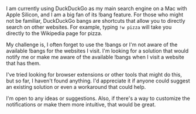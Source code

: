 I am currently using DuckDuckGo as my main search engine on a Mac with Apple Silicon, and I am a big fan of its !bang feature. For those who might not be familiar, DuckDuckGo bangs are shortcuts that allow you to directly search on other websites. For example, typing `!w pizza` will take you directly to the Wikipedia page for pizza.

My challenge is, I often forget to use the !bangs or I'm not aware of the available !bangs for the websites I visit. I'm looking for a solution that would notify me or make me aware of the available !bangs when I visit a website that has them. 

I've tried looking for browser extensions or other tools that might do this, but so far, I haven't found anything. I'd appreciate it if anyone could suggest an existing solution or even a workaround that could help. 

I'm open to any ideas or suggestions. Also, if there's a way to customize the notifications or make them more intuitive, that would be great.
